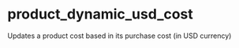 product_dynamic_usd_cost
========================

Updates a product cost based in its purchase cost (in USD currency)
